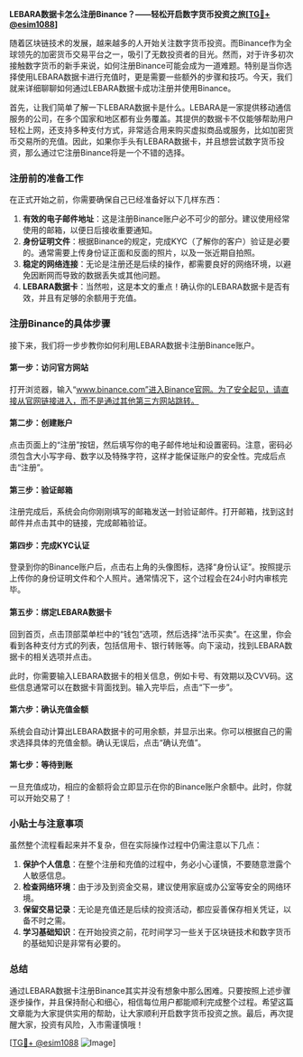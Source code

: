 **LEBARA数据卡怎么注册Binance？——轻松开启数字货币投资之旅[[TG💪+ @esim1088](https://t.me/s/esim1088)]**

随着区块链技术的发展，越来越多的人开始关注数字货币投资。而Binance作为全球领先的加密货币交易平台之一，吸引了无数投资者的目光。然而，对于许多初次接触数字货币的新手来说，如何注册Binance可能会成为一道难题。特别是当你选择使用LEBARA数据卡进行充值时，更是需要一些额外的步骤和技巧。今天，我们就来详细聊聊如何通过LEBARA数据卡成功注册并使用Binance。

首先，让我们简单了解一下LEBARA数据卡是什么。LEBARA是一家提供移动通信服务的公司，在多个国家和地区都有业务覆盖。其提供的数据卡不仅能够帮助用户轻松上网，还支持多种支付方式，非常适合用来购买虚拟商品或服务，比如加密货币交易所的充值。因此，如果你手头有LEBARA数据卡，并且想尝试数字货币投资，那么通过它注册Binance将是一个不错的选择。

### 注册前的准备工作

在正式开始之前，你需要确保自己已经准备好以下几样东西：

1. **有效的电子邮件地址**：这是注册Binance账户必不可少的部分。建议使用经常使用的邮箱，以便日后接收重要通知。
2. **身份证明文件**：根据Binance的规定，完成KYC（了解你的客户）验证是必要的。通常需要上传身份证正面和反面的照片，以及一张近期自拍照。
3. **稳定的网络连接**：无论是注册还是后续的操作，都需要良好的网络环境，以避免因断网而导致的数据丢失或其他问题。
4. **LEBARA数据卡**：当然啦，这是本文的重点！确认你的LEBARA数据卡是否有效，并且有足够的余额用于充值。

### 注册Binance的具体步骤

接下来，我们将一步步教你如何利用LEBARA数据卡注册Binance账户。

#### 第一步：访问官方网站
打开浏览器，输入“www.binance.com”进入Binance官网。为了安全起见，请直接从官网链接进入，而不是通过其他第三方网站跳转。

#### 第二步：创建账户
点击页面上的“注册”按钮，然后填写你的电子邮件地址和设置密码。注意，密码必须包含大小写字母、数字以及特殊字符，这样才能保证账户的安全性。完成后点击“注册”。

#### 第三步：验证邮箱
注册完成后，系统会向你刚刚填写的邮箱发送一封验证邮件。打开邮箱，找到这封邮件并点击其中的链接，完成邮箱验证。

#### 第四步：完成KYC认证
登录到你的Binance账户后，点击右上角的头像图标，选择“身份认证”。按照提示上传你的身份证明文件和个人照片。通常情况下，这个过程会在24小时内审核完毕。

#### 第五步：绑定LEBARA数据卡
回到首页，点击顶部菜单栏中的“钱包”选项，然后选择“法币买卖”。在这里，你会看到各种支付方式的列表，包括信用卡、银行转账等。向下滚动，找到LEBARA数据卡的相关选项并点击。

此时，你需要输入LEBARA数据卡的相关信息，例如卡号、有效期以及CVV码。这些信息通常可以在数据卡背面找到。输入完毕后，点击“下一步”。

#### 第六步：确认充值金额
系统会自动计算出LEBARA数据卡的可用余额，并显示出来。你可以根据自己的需求选择具体的充值金额。确认无误后，点击“确认充值”。

#### 第七步：等待到账
一旦充值成功，相应的金额将会立即显示在你的Binance账户余额中。此时，你就可以开始交易了！

### 小贴士与注意事项

虽然整个流程看起来并不复杂，但在实际操作过程中仍需注意以下几点：

1. **保护个人信息**：在整个注册和充值的过程中，务必小心谨慎，不要随意泄露个人敏感信息。
2. **检查网络环境**：由于涉及到资金交易，建议使用家庭或办公室等安全的网络环境。
3. **保留交易记录**：无论是充值还是后续的投资活动，都应妥善保存相关凭证，以备不时之需。
4. **学习基础知识**：在开始投资之前，花时间学习一些关于区块链技术和数字货币的基础知识是非常有必要的。

### 总结

通过LEBARA数据卡注册Binance其实并没有想象中那么困难。只要按照上述步骤逐步操作，并且保持耐心和细心，相信每位用户都能顺利完成整个过程。希望这篇文章能为大家提供实用的帮助，让大家顺利开启数字货币投资之旅。最后，再次提醒大家，投资有风险，入市需谨慎哦！

[[TG💪+ @esim1088](https://t.me/s/esim1088) ![Image](https://i.postimg.cc/4NQfJmqS/Snipaste-2025-05-13-00-14-12.png)]